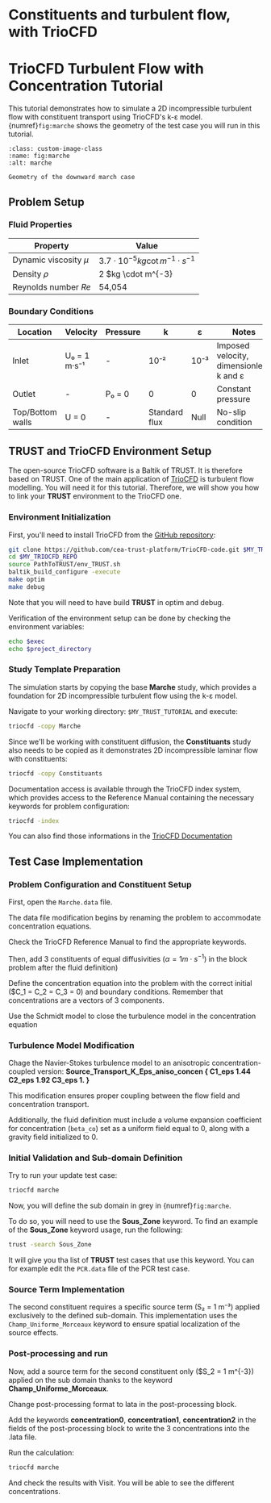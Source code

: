 # Constituents and turbulent flow, with TrioCFD


# TrioCFD Turbulent Flow with Concentration Tutorial

This tutorial demonstrates how to simulate a 2D incompressible turbulent flow with constituent transport using TrioCFD's k-ε model. {numref}`fig:marche` shows the geometry of the test case you will run in this tutorial.

```{figure} FIGURES/marche.png
:class: custom-image-class
:name: fig:marche
:alt: marche

Geometry of the downward march case
```
## Problem Setup

### Fluid Properties

| Property  | Value  |
|----------|--------|
| Dynamic viscosity  $μ$ | $3.7 \cdot 10^{-5} kg \cot m^{-1}·s^{-1}$ |
| Density  $ρ$ | 2 $kg \cdot m^{-3} |
| Reynolds number  $Re$ | 54,054   |


### Boundary Conditions

| Location | Velocity | Pressure | k | ε | Notes |
|----------|----------|----------|---|---|-------|
| Inlet | U₀ = 1 m·s⁻¹ | - | 10⁻² | 10⁻³ | Imposed velocity, dimensionless k and ε |
| Outlet | - | P₀ = 0 | 0 | 0 | Constant pressure |
| Top/Bottom walls | U = 0 | - | Standard flux | Null | No-slip condition |

## TRUST and TrioCFD Environment Setup

The open-source TrioCFD software is a Baltik of TRUST. It is therefore based on TRUST. One of the main application of [TrioCFD](https://triocfd.cea.fr/) is turbulent flow modelling. You will need it for this tutorial. Therefore, we will show you how to link your **TRUST** environment to the TrioCFD one.

### Environment Initialization

First, you'll need to install TrioCFD from the [GitHub repository](https://github.com/cea-trust-platform/TrioCFD-code):

```bash
git clone https://github.com/cea-trust-platform/TrioCFD-code.git $MY_TRIOCFD_REPO
cd $MY_TRIOCFD_REPO
source PathToTRUST/env_TRUST.sh
baltik_build_configure -execute
make optim
make debug 
```
Note that you will need to have build **TRUST** in optim and debug.

Verification of the environment setup can be done by checking the environment variables:
```bash
echo $exec
echo $project_directory
```

### Study Template Preparation

The simulation starts by copying the base **Marche** study, which provides a foundation for 2D incompressible turbulent flow using the k-ε model. 

Navigate to your working directory: `$MY_TRUST_TUTORIAL` and execute:

```bash
triocfd -copy Marche
```

Since we'll be working with constituent diffusion, the **Constituants** study also needs to be copied as it demonstrates 2D incompressible laminar flow with constituents:

```bash
triocfd -copy Constituants
```

Documentation access is available through the TrioCFD index system, which provides access to the Reference Manual containing the necessary keywords for problem configuration:

```bash
triocfd -index
```

You can also find those informations in the [TrioCFD Documentation](https://triocfd-documentation.readthedocs.io/en/latest/)

## Test Case Implementation

### Problem Configuration and Constituent Setup

First, open the `Marche.data` file. 

The data file modification begins by renaming the problem to accommodate concentration equations. 

Check the TrioCFD Reference Manual to find the appropriate keywords. 

Then, add 3 constituents of equal diffusivities ($\alpha = 1 m \cdot s ^{-1}$) in the block problem after the fluid definition)

Define the concentration equation into the problem with the correct initial ($C_1 = C_2 = C_3 = 0) and boundary conditions.
Remember that concentrations are a vectors of 3 components.

Use the Schmidt model to close the turbulence model in the concentration equation

### Turbulence Model Modification

Chage the Navier-Stokes turbulence model to an anisotropic concentration-coupled version: **Source_Transport_K_Eps_aniso_concen { C1_eps 1.44 C2_eps 1.92 C3_eps 1. }**


This modification ensures proper coupling between the flow field and concentration transport. 

Additionally, the fluid definition must include a volume expansion coefficient for concentration (`beta_co`) set as a uniform field equal to 0, along with a gravity field initialized to 0.

### Initial Validation and Sub-domain Definition

Try to run your update test case:
```bash
triocfd marche
```

Now, you will define the sub domain in grey in {numref}`fig:marche`. 

To do so, you will need to use the **Sous_Zone** keyword. To find an example of the **Sous_Zone** keyword usage, run the following:
```bash
trust -search Sous_Zone
```
It will give you tha list of **TRUST** test cases that use this keyword. You can for example edit the `PCR.data` file of the PCR test case.  

### Source Term Implementation


The second constituent requires a specific source term (S₂ = 1 m⁻³) applied exclusively to the defined sub-domain. This implementation uses the `Champ_Uniforme_Morceaux` keyword to ensure spatial localization of the source effects.

### Post-processing and run

Now, add a source term for the second constituent only ($S_2 = 1 m^{-3}) applied on the sub domain thanks to the keyword **Champ_Uniforme_Morceaux**.

Change post-processing format to lata in the post-processing block.

Add the keywords **concentration0**, **concentration1**, **concentration2** in the fields of the post-processing block to write the 3 concentrations into the .lata file.

Run the calculation:
```bash
triocfd marche
```

And check the results with Visit. You will be able to see the different concentrations.